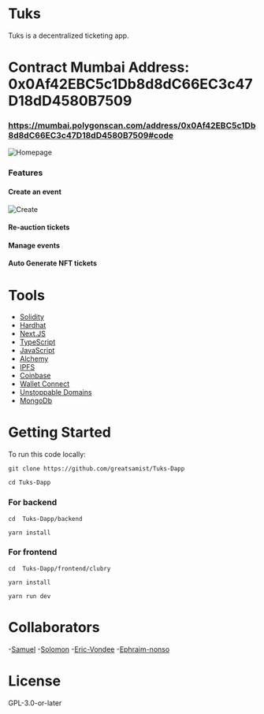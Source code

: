 # Tuks

Tuks is a decentralized ticketing app.

# Contract Mumbai Address: 0x0Af42EBC5c1Db8d8dC66EC3c47D18dD4580B7509

### https://mumbai.polygonscan.com/address/0x0Af42EBC5c1Db8d8dC66EC3c47D18dD4580B7509#code

![Homepage](https://github.com/greatsamist/Tuks-Dapp/blob/main/.docs/homepage.png)

### Features

#### Create an event

![Create](https://github.com/greatsamist/Tuks-Dapp/blob/main/.docs/create.png)

#### Re-auction tickets

#### Manage events

#### Auto Generate NFT tickets

# Tools

- [Solidity](https://soliditylang.com)
- [Hardhat](https://Hardhat.org)
- [Next.JS](https://nextjs.org)
- [TypeScript](https://typescriptlang.org)
- [JavaScript](https://javascript.com)
- [Alchemy](https://alchemy.com)
- [IPFS](https://ipfs.io)
- [Coinbase](https://coinbase.com)
- [Wallet Connect](https://walletconnect.com)
- [Unstoppable Domains](https://unstoppabledomains.com)
- [MongoDb](https://mongodb.com)

# Getting Started

To run this code locally:

```
git clone https://github.com/greatsamist/Tuks-Dapp
```

```
cd Tuks-Dapp
```

### For backend

```
cd  Tuks-Dapp/backend
```

```
yarn install
```

### For frontend

```
cd  Tuks-Dapp/frontend/clubry
```

```
yarn install
```

```
yarn run dev
```

# Collaborators

-[Samuel](https://github.com/greatsamist/) -[Solomon](https://github.com/olajuwon74) -[Eric-Vondee](https://github.com/Eric-Vondee) -[Ephraim-nonso](https://github.com/Ephraim-nonso)

# License

GPL-3.0-or-later
